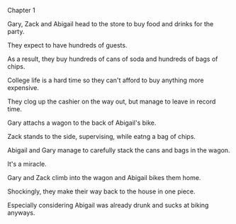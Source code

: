 Chapter 1

Gary, Zack and Abigail head to the store to buy food and drinks for the party.

They expect to have hundreds of guests.

As a result, they buy hundreds of cans of soda and hundreds of bags of chips.

College life is a hard time so they can't afford to buy anything more expensive.

They clog up the cashier on the way out, but manage to leave in record time.

Gary attachs a wagon to the back of Abigail's bike.

Zack stands to the side, supervising, while eatng a bag of chips.

Abigail and Gary manage to carefully stack the cans and bags in the wagon.

It's a miracle.

Gary and Zack climb into the wagon and Abigail bikes them home.

Shockingly, they make their way back to the house in one piece.

Especially considering Abigail was already drunk and sucks at biking anyways.
